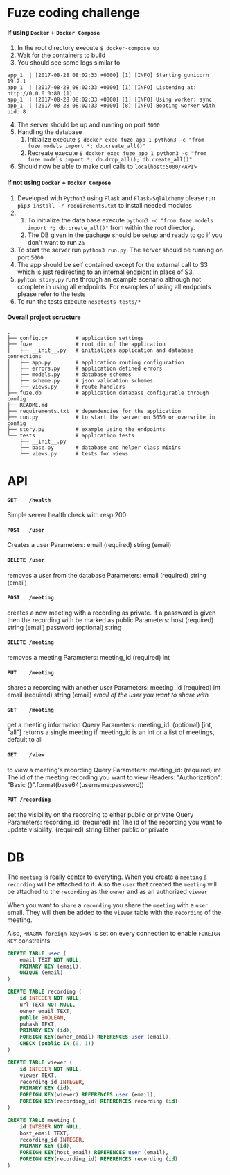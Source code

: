 # Fuze coding challenge 

#### If using `Docker` + `Docker Compose`
1. In the root directory execute `$ docker-compose up`
2. Wait for the containers to build
3. You should see some logs similar to 
```
app_1  | [2017-08-28 08:02:33 +0000] [1] [INFO] Starting gunicorn 19.7.1
app_1  | [2017-08-28 08:02:33 +0000] [1] [INFO] Listening at: http://0.0.0.0:80 (1)
app_1  | [2017-08-28 08:02:33 +0000] [1] [INFO] Using worker: sync
app_1  | [2017-08-28 08:02:33 +0000] [8] [INFO] Booting worker with pid: 8
```
4. The server should be up and running on port `5000`
5. Handling the database
    1. Initialize execute `$ docker exec fuze_app_1 python3 -c "from fuze.models import *; db.create_all()"`
    2. Recreate execute `$ docker exec fuze_app_1 python3 -c "from fuze.models import *; db.drop_all(); db.create_all()"`
6. Should now be able to make curl calls to `localhost:5000/<API>`

#### If not using `Docker` + `Docker Compose`
1. Developed with `Python3` using `Flask` and `Flask-SqlAlchemy` please run `pip3 install -r requirements.txt` to install needed modules
2.
    1. To initialize the data base execute `python3 -c "from fuze.models import *; db.create_all()"` from within the root directory.
    2. The DB given in the pachage should be setup and ready to go if you don't want to run `2a`
3. To start the server run `python3 run.py`.  The server should be running on port `5000`
4. The app should be self contained except for the external call to S3 which is just redirecting to an internal endpiont in place of S3. 
5. `pyhton story.py` runs through an example scenario although not complete in using all endpoints. For examples of using all endpoints please refer to the tests
6. To run the tests execute `nosetests tests/*`


#### Overall project scructure

```
.
├── config.py         # application settings
├── fuze              # root dir of the application
│   ├── __init__.py   # initializes application and database connections
│   ├── app.py        # application routing configuration
│   ├── errors.py     # application defined errors
│   ├── models.py     # database schemes 
│   ├── scheme.py     # json validation schemes 
│   └── views.py      # route handlers
├── fuze.db           # application database configurable through config
├── README.md
├── requirements.txt  # dependencies for the application
├── run.py            # to start the server on 5050 or overwrite in config
├── story.py          # example using the endpoints
└── tests             # application tests 
    ├── __init__.py  
    ├── base.py       # database and helper class mixins
    └── views.py      # tests for views
```

# API 

#### `GET    /health` 
Simple server health check with resp 200

#### `POST   /user` 
Creates a user 
    Parameters:
      email (required) string (email)

#### `DELETE /user` 
removes a user from the database
    Parameters:
      email (required) string (email)

#### `POST   /meeting` 
creates a new meeting with a recording as private.  If a password is given then the recording with be marked as public
    Parameters:
      host  (required) string (email)
      password (optional) string

#### `DELETE /meeting` 
removes a meeting
    Parameters:
      meeting_id (required) int 

#### `PUT    /meeting` 
shares a recording with another user
    Parameters:
      meeting_id (required) int
      email      (required) string (email) *email of the user you want to share with*

#### `GET    /meeting` 
get a meeting information
    Query Parameters:
      meeting_id: (optional) [int, "all"] returns a single meeting if meeting_id is an int or a list of meetings, default to all

#### `GET    /view` 
to view a meeting's recording
    Query Parameters:
      meeting_id: (required) int The id of the meeting recording you want to view
    Headers:
      "Authorization": "Basic {}".format(base64(username:password))

#### `PUT /recording`
set the visibility on the recording to either public or private
    Query Parameters:
      recording_id: (required) int The id of the recording you want to update
      visibility: (required) string Either public or private
      
      
# DB

The `meeting` is really center to everyting.  When you create a `meeting` a `recording` will be attached to it.  Also the `user` that created the `meeting` will be attached to the `recording` as the `owner` and as an authorized `viewer`

When you want to `share` a `recording` you share the `meeting` with a `user` email. They will then be added to the `viewer` table with the `recording` of the meeting. 

Also, `PRAGMA foreign-keys=ON` is set on every connection to enable `FOREIGN KEY` constraints.

```sql
CREATE TABLE user (
	email TEXT NOT NULL, 
	PRIMARY KEY (email), 
	UNIQUE (email)
)

CREATE TABLE recording (
	id INTEGER NOT NULL, 
	url TEXT NOT NULL, 
	owner_email TEXT, 
	public BOOLEAN, 
	pwhash TEXT, 
	PRIMARY KEY (id), 
	FOREIGN KEY(owner_email) REFERENCES user (email), 
	CHECK (public IN (0, 1))
)

CREATE TABLE viewer (
	id INTEGER NOT NULL, 
	viewer TEXT, 
	recording_id INTEGER, 
	PRIMARY KEY (id), 
	FOREIGN KEY(viewer) REFERENCES user (email), 
	FOREIGN KEY(recording_id) REFERENCES recording (id)
)

CREATE TABLE meeting (
	id INTEGER NOT NULL, 
	host_email TEXT, 
	recording_id INTEGER, 
	PRIMARY KEY (id), 
	FOREIGN KEY(host_email) REFERENCES user (email), 
	FOREIGN KEY(recording_id) REFERENCES recording (id)
)
```
